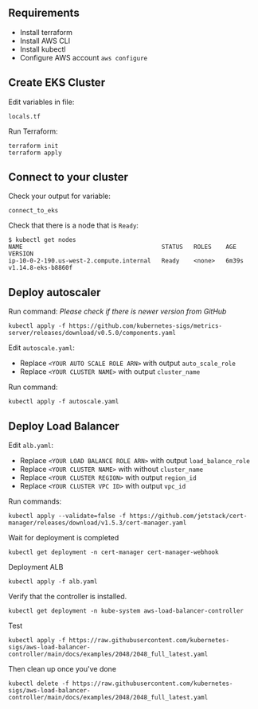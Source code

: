 ## Requirements

- Install terraform
- Install AWS CLI
- Install kubectl
- Configure AWS account
  ```aws configure```

## Create EKS Cluster

Edit variables in file:

```
locals.tf
```

Run Terraform:

```
terraform init
terraform apply
```

## Connect to your cluster

Check your output for variable:

```
connect_to_eks
```

Check that there is a node that is `Ready`:

```
$ kubectl get nodes
NAME                                       STATUS   ROLES    AGE     VERSION
ip-10-0-2-190.us-west-2.compute.internal   Ready    <none>   6m39s   v1.14.8-eks-b8860f
```

## Deploy autoscaler

Run command:
_Please check if there is newer version from GitHub_

```
kubectl apply -f https://github.com/kubernetes-sigs/metrics-server/releases/download/v0.5.0/components.yaml
```

Edit `autoscale.yaml`:

- Replace `<YOUR AUTO SCALE ROLE ARN>` with output `auto_scale_role`
- Replace `<YOUR CLUSTER NAME>` with output `cluster_name`

Run command:

```
kubectl apply -f autoscale.yaml
```

## Deploy Load Balancer

Edit `alb.yaml`:

- Replace `<YOUR LOAD BALANCE ROLE ARN>` with output `load_balance_role`
- Replace `<YOUR CLUSTER NAME>` with without `cluster_name`
- Replace `<YOUR CLUSTER REGION>` with output `region_id`
- Replace `<YOUR CLUSTER VPC ID>` with output `vpc_id`

Run commands:

```
kubectl apply --validate=false -f https://github.com/jetstack/cert-manager/releases/download/v1.5.3/cert-manager.yaml
```
Wait for deployment is completed
```
kubectl get deployment -n cert-manager cert-manager-webhook
```
Deployment ALB
```
kubectl apply -f alb.yaml
```

Verify that the controller is installed.

```
kubectl get deployment -n kube-system aws-load-balancer-controller
```

Test

```
kubectl apply -f https://raw.githubusercontent.com/kubernetes-sigs/aws-load-balancer-controller/main/docs/examples/2048/2048_full_latest.yaml
```

Then clean up once you've done

```
kubectl delete -f https://raw.githubusercontent.com/kubernetes-sigs/aws-load-balancer-controller/main/docs/examples/2048/2048_full_latest.yaml
```
